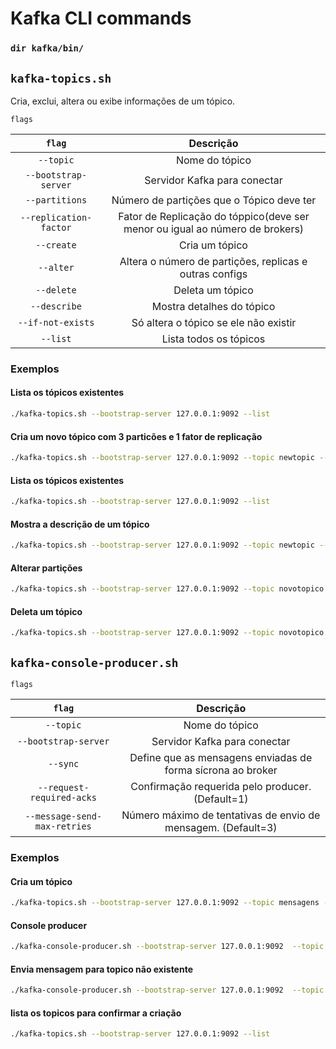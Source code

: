 # Kafka CLI commands

### `dir kafka/bin/`

## `kafka-topics.sh`

Cria, exclui, altera ou exibe informações de um tópico.

`flags`

|`flag`|Descrição|
|:---:|:---:|
|`--topic`|Nome do tópico|
|`--bootstrap-server`|Servidor Kafka para conectar|
|`--partitions`|Número de partições que o Tópico deve ter|
|`--replication-factor`|Fator de Replicação do tóppico(deve ser menor ou igual ao número de brokers)|
|`--create`|Cria um tópico|
|`--alter`|Altera o número de partições, replicas e outras configs|
|`--delete`|Deleta um tópico|
|`--describe`|Mostra detalhes do tópico|
|`--if-not-exists`|Só altera o tópico se ele não existir|
|`--list`|Lista todos os tópicos|

### Exemplos

#### Lista os tópicos existentes

```bash
./kafka-topics.sh --bootstrap-server 127.0.0.1:9092 --list 
```

#### Cria um novo tópico com 3 particões e 1 fator de replicação

```bash
./kafka-topics.sh --bootstrap-server 127.0.0.1:9092 --topic newtopic --create --partitions 3 --replication-factor 1
```

#### Lista os tópicos existentes

```bash
./kafka-topics.sh --bootstrap-server 127.0.0.1:9092 --list 
```

#### Mostra a descrição de um tópico

```bash
./kafka-topics.sh --bootstrap-server 127.0.0.1:9092 --topic newtopic --describe
```

#### Alterar partições

```bash
./kafka-topics.sh --bootstrap-server 127.0.0.1:9092 --topic novotopico --alter --partitions 4
```

#### Deleta um tópico

```bash
./kafka-topics.sh --bootstrap-server 127.0.0.1:9092 --topic novotopico --delete
```

## `kafka-console-producer.sh`

`flags`

|`flag`|Descrição|
|:---:|:---:|
|`--topic`|Nome do tópico|
|`--bootstrap-server`|Servidor Kafka para conectar|
|`--sync`|Define que as mensagens enviadas de forma sícrona ao broker|
|`--request-required-acks`|Confirmação requerida pelo producer. (Default=1)|
|`--message-send-max-retries`|Número máximo de tentativas de envio de mensagem. (Default=3)|

### Exemplos

#### Cria um tópico

```bash
./kafka-topics.sh --bootstrap-server 127.0.0.1:9092 --topic mensagens --create --partitions 3 --replication-factor 1
```

#### Console producer

```bash
./kafka-console-producer.sh --bootstrap-server 127.0.0.1:9092  --topic mensagens
```

#### Envia mensagem para topico não existente

```bash
./kafka-console-producer.sh --bootstrap-server 127.0.0.1:9092  --topic novasmensagens
```

#### lista os topicos para confirmar a criação

```bash
./kafka-topics.sh --bootstrap-server 127.0.0.1:9092 --list
```
